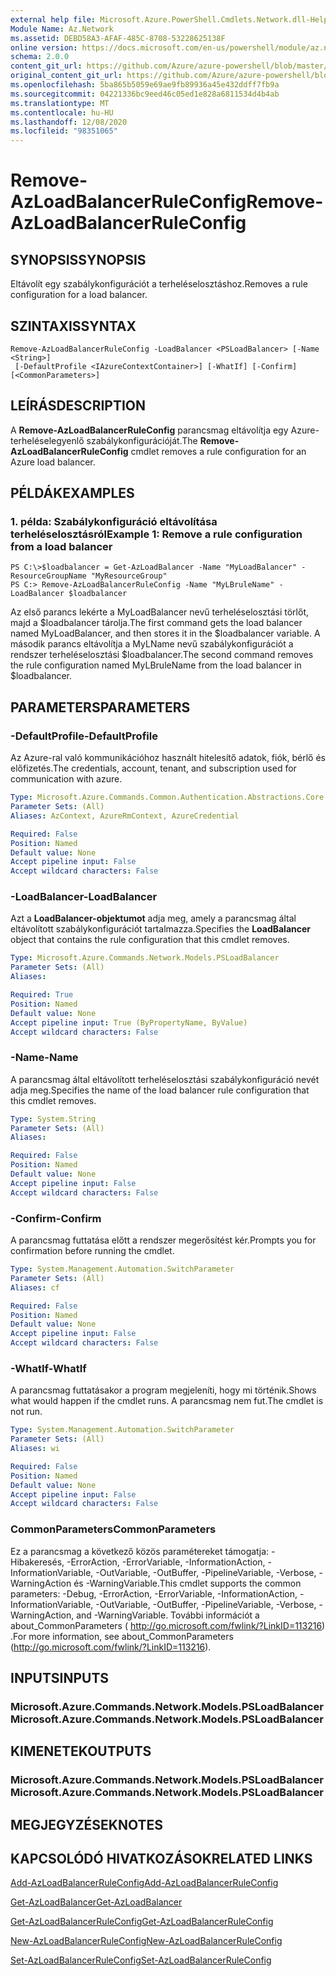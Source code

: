 ```yaml
---
external help file: Microsoft.Azure.PowerShell.Cmdlets.Network.dll-Help.xml
Module Name: Az.Network
ms.assetid: DEBD58A3-AFAF-485C-8708-53228625138F
online version: https://docs.microsoft.com/en-us/powershell/module/az.network/remove-azloadbalancerruleconfig
schema: 2.0.0
content_git_url: https://github.com/Azure/azure-powershell/blob/master/src/Network/Network/help/Remove-AzLoadBalancerRuleConfig.md
original_content_git_url: https://github.com/Azure/azure-powershell/blob/master/src/Network/Network/help/Remove-AzLoadBalancerRuleConfig.md
ms.openlocfilehash: 5ba865b5059e69ae9fb89936a45e432ddff7fb9a
ms.sourcegitcommit: 04221336bc9eed46c05ed1e828a6811534d4b4ab
ms.translationtype: MT
ms.contentlocale: hu-HU
ms.lasthandoff: 12/08/2020
ms.locfileid: "98351065"
---
```

# <span data-ttu-id="c07ea-101">Remove-AzLoadBalancerRuleConfig</span><span class="sxs-lookup"><span data-stu-id="c07ea-101">Remove-AzLoadBalancerRuleConfig</span></span>

## <span data-ttu-id="c07ea-102">SYNOPSIS</span><span class="sxs-lookup"><span data-stu-id="c07ea-102">SYNOPSIS</span></span>
<span data-ttu-id="c07ea-103">Eltávolít egy szabálykonfigurációt a terheléselosztáshoz.</span><span class="sxs-lookup"><span data-stu-id="c07ea-103">Removes a rule configuration for a load balancer.</span></span>

## <span data-ttu-id="c07ea-104">SZINTAXIS</span><span class="sxs-lookup"><span data-stu-id="c07ea-104">SYNTAX</span></span>

```
Remove-AzLoadBalancerRuleConfig -LoadBalancer <PSLoadBalancer> [-Name <String>]
 [-DefaultProfile <IAzureContextContainer>] [-WhatIf] [-Confirm] [<CommonParameters>]
```

## <span data-ttu-id="c07ea-105">LEÍRÁS</span><span class="sxs-lookup"><span data-stu-id="c07ea-105">DESCRIPTION</span></span>
<span data-ttu-id="c07ea-106">A **Remove-AzLoadBalancerRuleConfig** parancsmag eltávolítja egy Azure-terheléselegyenlő szabálykonfigurációját.</span><span class="sxs-lookup"><span data-stu-id="c07ea-106">The **Remove-AzLoadBalancerRuleConfig** cmdlet removes a rule configuration for an Azure load balancer.</span></span>

## <span data-ttu-id="c07ea-107">PÉLDÁK</span><span class="sxs-lookup"><span data-stu-id="c07ea-107">EXAMPLES</span></span>

### <span data-ttu-id="c07ea-108">1. példa: Szabálykonfiguráció eltávolítása terheléselosztásról</span><span class="sxs-lookup"><span data-stu-id="c07ea-108">Example 1: Remove a rule configuration from a load balancer</span></span>
```
PS C:\>$loadbalancer = Get-AzLoadBalancer -Name "MyLoadBalancer" -ResourceGroupName "MyResourceGroup"
PS C:> Remove-AzLoadBalancerRuleConfig -Name "MyLBruleName" -LoadBalancer $loadbalancer
```

<span data-ttu-id="c07ea-109">Az első parancs lekérte a MyLoadBalancer nevű terheléselosztási törlőt, majd a $loadbalancer tárolja.</span><span class="sxs-lookup"><span data-stu-id="c07ea-109">The first command gets the load balancer named MyLoadBalancer, and then stores it in the $loadbalancer variable.</span></span>
<span data-ttu-id="c07ea-110">A második parancs eltávolítja a MyLName nevű szabálykonfigurációt a rendszer terheléselosztási $loadbalancer.</span><span class="sxs-lookup"><span data-stu-id="c07ea-110">The second command removes the rule configuration named MyLBruleName from the load balancer in $loadbalancer.</span></span>

## <span data-ttu-id="c07ea-111">PARAMETERS</span><span class="sxs-lookup"><span data-stu-id="c07ea-111">PARAMETERS</span></span>

### <span data-ttu-id="c07ea-112">-DefaultProfile</span><span class="sxs-lookup"><span data-stu-id="c07ea-112">-DefaultProfile</span></span>
<span data-ttu-id="c07ea-113">Az Azure-ral való kommunikációhoz használt hitelesítő adatok, fiók, bérlő és előfizetés.</span><span class="sxs-lookup"><span data-stu-id="c07ea-113">The credentials, account, tenant, and subscription used for communication with azure.</span></span>

```yaml
Type: Microsoft.Azure.Commands.Common.Authentication.Abstractions.Core.IAzureContextContainer
Parameter Sets: (All)
Aliases: AzContext, AzureRmContext, AzureCredential

Required: False
Position: Named
Default value: None
Accept pipeline input: False
Accept wildcard characters: False
```

### <span data-ttu-id="c07ea-114">-LoadBalancer</span><span class="sxs-lookup"><span data-stu-id="c07ea-114">-LoadBalancer</span></span>
<span data-ttu-id="c07ea-115">Azt a **LoadBalancer-objektumot** adja meg, amely a parancsmag által eltávolított szabálykonfigurációt tartalmazza.</span><span class="sxs-lookup"><span data-stu-id="c07ea-115">Specifies the **LoadBalancer** object that contains the rule configuration that this cmdlet removes.</span></span>

```yaml
Type: Microsoft.Azure.Commands.Network.Models.PSLoadBalancer
Parameter Sets: (All)
Aliases:

Required: True
Position: Named
Default value: None
Accept pipeline input: True (ByPropertyName, ByValue)
Accept wildcard characters: False
```

### <span data-ttu-id="c07ea-116">-Name</span><span class="sxs-lookup"><span data-stu-id="c07ea-116">-Name</span></span>
<span data-ttu-id="c07ea-117">A parancsmag által eltávolított terheléselosztási szabálykonfiguráció nevét adja meg.</span><span class="sxs-lookup"><span data-stu-id="c07ea-117">Specifies the name of the load balancer rule configuration that this cmdlet removes.</span></span>

```yaml
Type: System.String
Parameter Sets: (All)
Aliases:

Required: False
Position: Named
Default value: None
Accept pipeline input: False
Accept wildcard characters: False
```

### <span data-ttu-id="c07ea-118">-Confirm</span><span class="sxs-lookup"><span data-stu-id="c07ea-118">-Confirm</span></span>
<span data-ttu-id="c07ea-119">A parancsmag futtatása előtt a rendszer megerősítést kér.</span><span class="sxs-lookup"><span data-stu-id="c07ea-119">Prompts you for confirmation before running the cmdlet.</span></span>

```yaml
Type: System.Management.Automation.SwitchParameter
Parameter Sets: (All)
Aliases: cf

Required: False
Position: Named
Default value: None
Accept pipeline input: False
Accept wildcard characters: False
```

### <span data-ttu-id="c07ea-120">-WhatIf</span><span class="sxs-lookup"><span data-stu-id="c07ea-120">-WhatIf</span></span>
<span data-ttu-id="c07ea-121">A parancsmag futtatásakor a program megjeleníti, hogy mi történik.</span><span class="sxs-lookup"><span data-stu-id="c07ea-121">Shows what would happen if the cmdlet runs.</span></span> <span data-ttu-id="c07ea-122">A parancsmag nem fut.</span><span class="sxs-lookup"><span data-stu-id="c07ea-122">The cmdlet is not run.</span></span>

```yaml
Type: System.Management.Automation.SwitchParameter
Parameter Sets: (All)
Aliases: wi

Required: False
Position: Named
Default value: None
Accept pipeline input: False
Accept wildcard characters: False
```

### <span data-ttu-id="c07ea-123">CommonParameters</span><span class="sxs-lookup"><span data-stu-id="c07ea-123">CommonParameters</span></span>
<span data-ttu-id="c07ea-124">Ez a parancsmag a következő közös paramétereket támogatja: -Hibakeresés, -ErrorAction, -ErrorVariable, -InformationAction, -InformationVariable, -OutVariable, -OutBuffer, -PipelineVariable, -Verbose, -WarningAction és -WarningVariable.</span><span class="sxs-lookup"><span data-stu-id="c07ea-124">This cmdlet supports the common parameters: -Debug, -ErrorAction, -ErrorVariable, -InformationAction, -InformationVariable, -OutVariable, -OutBuffer, -PipelineVariable, -Verbose, -WarningAction, and -WarningVariable.</span></span> <span data-ttu-id="c07ea-125">További információt a about_CommonParameters ( http://go.microsoft.com/fwlink/?LinkID=113216) .</span><span class="sxs-lookup"><span data-stu-id="c07ea-125">For more information, see about_CommonParameters (http://go.microsoft.com/fwlink/?LinkID=113216).</span></span>

## <span data-ttu-id="c07ea-126">INPUTS</span><span class="sxs-lookup"><span data-stu-id="c07ea-126">INPUTS</span></span>

### <span data-ttu-id="c07ea-127">Microsoft.Azure.Commands.Network.Models.PSLoadBalancer</span><span class="sxs-lookup"><span data-stu-id="c07ea-127">Microsoft.Azure.Commands.Network.Models.PSLoadBalancer</span></span>

## <span data-ttu-id="c07ea-128">KIMENETEK</span><span class="sxs-lookup"><span data-stu-id="c07ea-128">OUTPUTS</span></span>

### <span data-ttu-id="c07ea-129">Microsoft.Azure.Commands.Network.Models.PSLoadBalancer</span><span class="sxs-lookup"><span data-stu-id="c07ea-129">Microsoft.Azure.Commands.Network.Models.PSLoadBalancer</span></span>

## <span data-ttu-id="c07ea-130">MEGJEGYZÉSEK</span><span class="sxs-lookup"><span data-stu-id="c07ea-130">NOTES</span></span>

## <span data-ttu-id="c07ea-131">KAPCSOLÓDÓ HIVATKOZÁSOK</span><span class="sxs-lookup"><span data-stu-id="c07ea-131">RELATED LINKS</span></span>

[<span data-ttu-id="c07ea-132">Add-AzLoadBalancerRuleConfig</span><span class="sxs-lookup"><span data-stu-id="c07ea-132">Add-AzLoadBalancerRuleConfig</span></span>](./Add-AzLoadBalancerRuleConfig.md)

[<span data-ttu-id="c07ea-133">Get-AzLoadBalancer</span><span class="sxs-lookup"><span data-stu-id="c07ea-133">Get-AzLoadBalancer</span></span>](./Get-AzLoadBalancer.md)

[<span data-ttu-id="c07ea-134">Get-AzLoadBalancerRuleConfig</span><span class="sxs-lookup"><span data-stu-id="c07ea-134">Get-AzLoadBalancerRuleConfig</span></span>](./Get-AzLoadBalancerRuleConfig.md)

[<span data-ttu-id="c07ea-135">New-AzLoadBalancerRuleConfig</span><span class="sxs-lookup"><span data-stu-id="c07ea-135">New-AzLoadBalancerRuleConfig</span></span>](./New-AzLoadBalancerRuleConfig.md)

[<span data-ttu-id="c07ea-136">Set-AzLoadBalancerRuleConfig</span><span class="sxs-lookup"><span data-stu-id="c07ea-136">Set-AzLoadBalancerRuleConfig</span></span>](./Set-AzLoadBalancerRuleConfig.md)


